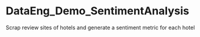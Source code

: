 # DataEng_Demo_SentimentAnalysis
Scrap review sites of hotels and generate a sentiment metric for each hotel
